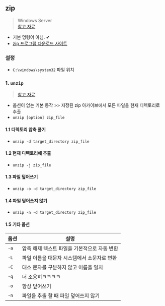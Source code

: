 ## zip
> Windows Server <br>
> [참고 자료](https://lee-mandu.tistory.com/530)
- 기본 명령어 아님. ✔
- [zip 프로그램 다운로드 사이트](http://stahlworks.com/dev/?tool=zipunzip)

### 설정
- `C:\windows\system32` 파일 위치

### 1. `unzip`
> [참고 자료](https://websetnet.net/ko/unzip-a-file-in-linux-terminal-using-unzip-command-with-examples/)
- 옵션이 없는 기본 동작 >> 지정된 zip 아카이브에서 모든 파일을 현재 디렉토리로 추출
- `unzip [option] zip_file`
#### 1.1 디렉토리 압축 풀기
- `unzip -d target_directory zip_file`

#### 1.2 현재 디렉토리에 추출
- `unzip -j zip_file`

#### 1.3 파일 덮어쓰기
- `unzip -o -d target_directory zip_file`

#### 1.4 파일 덮어쓰지 않기
- `unzip -n -d target_directory zip_file` 

#### 1.5 기타 옵션
|옵션|설명|
|-----|-----|
|`-a`|압축 해제 텍스트 파일을 기본적으로 자동 변환|
|`-L`|파일 이름을 대문자 시스템에서 소문자로 변환|
|`-C`|대소 문자를 구분하지 않고 이름을 일치|
|`-q`|더 조용히ㅋㅋㅋㅋ|
|`-o`|항상 덮어쓰기|
|`-n`|파일을 추출 할 때 파일 덮어쓰지 않기|
